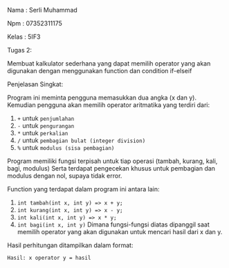 Nama : Serli Muhammad

Npm  : 07352311175

Kelas : 5IF3

Tugas 2:

Membuat kalkulator sederhana yang dapat memilih operator yang akan digunakan dengan menggunakan function dan condition if-elseif


Penjelasan Singkat:

Program ini meminta pengguna memasukkan dua angka (x dan y). Kemudian pengguna akan memilih operator aritmatika yang terdiri dari:

1. `+` untuk `penjumlahan`
2. `-` untuk `pengurangan`
3. `*` untuk `perkalian`
4. `/` untuk `pembagian bulat (integer division)`
5. `%` untuk `modulus (sisa pembagian)`

Program memiliki fungsi terpisah untuk tiap operasi (tambah, kurang, kali, bagi, modulus) Serta terdapat pengecekan khusus untuk pembagian dan modulus dengan nol, supaya tidak error.

Function yang terdapat dalam program ini antara lain:
1. `int tambah(int x, int y) => x + y;`
2. `int kurang(int x, int y) => x - y;`
3. `int kali(int x, int y) => x * y;`
4. `int bagi(int x, int y)`
Dimana fungsi-fungsi diatas dipanggil saat memilih operator yang akan digunakan untuk mencari hasil dari x dan y.

Hasil perhitungan ditampilkan dalam format:

`Hasil: x operator y = hasil`
